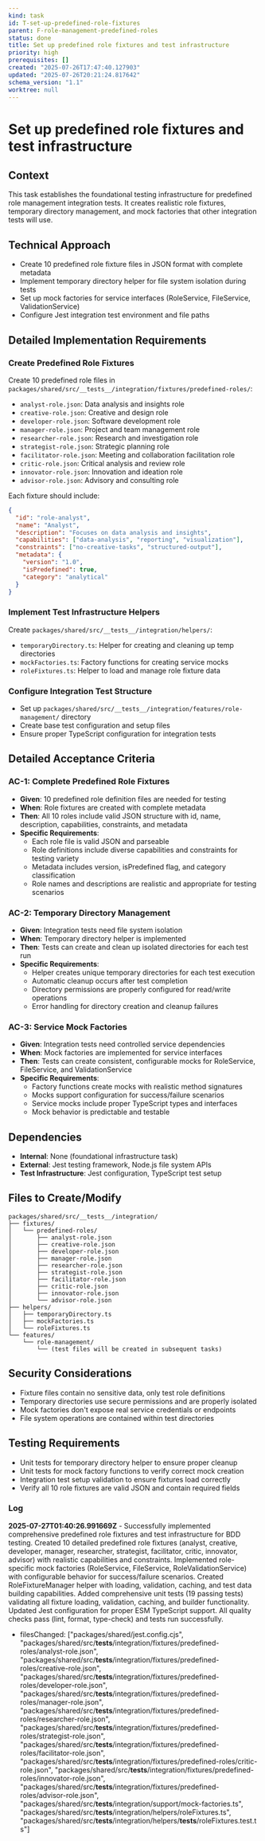 ```yaml
---
kind: task
id: T-set-up-predefined-role-fixtures
parent: F-role-management-predefined-roles
status: done
title: Set up predefined role fixtures and test infrastructure
priority: high
prerequisites: []
created: "2025-07-26T17:47:40.127903"
updated: "2025-07-26T20:21:24.817642"
schema_version: "1.1"
worktree: null
---
```


# Set up predefined role fixtures and test infrastructure

## Context

This task establishes the foundational testing infrastructure for predefined role management integration tests. It creates realistic role fixtures, temporary directory management, and mock factories that other integration tests will use.

## Technical Approach

- Create 10 predefined role fixture files in JSON format with complete metadata
- Implement temporary directory helper for file system isolation during tests
- Set up mock factories for service interfaces (RoleService, FileService, ValidationService)
- Configure Jest integration test environment and file paths

## Detailed Implementation Requirements

### Create Predefined Role Fixtures

Create 10 predefined role files in `packages/shared/src/__tests__/integration/fixtures/predefined-roles/`:

- `analyst-role.json`: Data analysis and insights role
- `creative-role.json`: Creative and design role
- `developer-role.json`: Software development role
- `manager-role.json`: Project and team management role
- `researcher-role.json`: Research and investigation role
- `strategist-role.json`: Strategic planning role
- `facilitator-role.json`: Meeting and collaboration facilitation role
- `critic-role.json`: Critical analysis and review role
- `innovator-role.json`: Innovation and ideation role
- `advisor-role.json`: Advisory and consulting role

Each fixture should include:

```json
{
  "id": "role-analyst",
  "name": "Analyst",
  "description": "Focuses on data analysis and insights",
  "capabilities": ["data-analysis", "reporting", "visualization"],
  "constraints": ["no-creative-tasks", "structured-output"],
  "metadata": {
    "version": "1.0",
    "isPredefined": true,
    "category": "analytical"
  }
}
```

### Implement Test Infrastructure Helpers

Create `packages/shared/src/__tests__/integration/helpers/`:

- `temporaryDirectory.ts`: Helper for creating and cleaning up temp directories
- `mockFactories.ts`: Factory functions for creating service mocks
- `roleFixtures.ts`: Helper to load and manage role fixture data

### Configure Integration Test Structure

- Set up `packages/shared/src/__tests__/integration/features/role-management/` directory
- Create base test configuration and setup files
- Ensure proper TypeScript configuration for integration tests

## Detailed Acceptance Criteria

### AC-1: Complete Predefined Role Fixtures

- **Given**: 10 predefined role definition files are needed for testing
- **When**: Role fixtures are created with complete metadata
- **Then**: All 10 roles include valid JSON structure with id, name, description, capabilities, constraints, and metadata
- **Specific Requirements**:
  - Each role file is valid JSON and parseable
  - Role definitions include diverse capabilities and constraints for testing variety
  - Metadata includes version, isPredefined flag, and category classification
  - Role names and descriptions are realistic and appropriate for testing scenarios

### AC-2: Temporary Directory Management

- **Given**: Integration tests need file system isolation
- **When**: Temporary directory helper is implemented
- **Then**: Tests can create and clean up isolated directories for each test run
- **Specific Requirements**:
  - Helper creates unique temporary directories for each test execution
  - Automatic cleanup occurs after test completion
  - Directory permissions are properly configured for read/write operations
  - Error handling for directory creation and cleanup failures

### AC-3: Service Mock Factories

- **Given**: Integration tests need controlled service dependencies
- **When**: Mock factories are implemented for service interfaces
- **Then**: Tests can create consistent, configurable mocks for RoleService, FileService, and ValidationService
- **Specific Requirements**:
  - Factory functions create mocks with realistic method signatures
  - Mocks support configuration for success/failure scenarios
  - Service mocks include proper TypeScript types and interfaces
  - Mock behavior is predictable and testable

## Dependencies

- **Internal**: None (foundational infrastructure task)
- **External**: Jest testing framework, Node.js file system APIs
- **Test Infrastructure**: Jest configuration, TypeScript test setup

## Files to Create/Modify

```
packages/shared/src/__tests__/integration/
├── fixtures/
│   └── predefined-roles/
│       ├── analyst-role.json
│       ├── creative-role.json
│       ├── developer-role.json
│       ├── manager-role.json
│       ├── researcher-role.json
│       ├── strategist-role.json
│       ├── facilitator-role.json
│       ├── critic-role.json
│       ├── innovator-role.json
│       └── advisor-role.json
├── helpers/
│   ├── temporaryDirectory.ts
│   ├── mockFactories.ts
│   └── roleFixtures.ts
└── features/
    └── role-management/
        └── (test files will be created in subsequent tasks)
```

## Security Considerations

- Fixture files contain no sensitive data, only test role definitions
- Temporary directories use secure permissions and are properly isolated
- Mock factories don't expose real service credentials or endpoints
- File system operations are contained within test directories

## Testing Requirements

- Unit tests for temporary directory helper to ensure proper cleanup
- Unit tests for mock factory functions to verify correct mock creation
- Integration test setup validation to ensure fixtures load correctly
- Verify all 10 role fixtures are valid JSON and contain required fields

### Log

**2025-07-27T01:40:26.991669Z** - Successfully implemented comprehensive predefined role fixtures and test infrastructure for BDD testing. Created 10 detailed predefined role fixtures (analyst, creative, developer, manager, researcher, strategist, facilitator, critic, innovator, advisor) with realistic capabilities and constraints. Implemented role-specific mock factories (RoleService, FileService, RoleValidationService) with configurable behavior for success/failure scenarios. Created RoleFixtureManager helper with loading, validation, caching, and test data building capabilities. Added comprehensive unit tests (19 passing tests) validating all fixture loading, validation, caching, and builder functionality. Updated Jest configuration for proper ESM TypeScript support. All quality checks pass (lint, format, type-check) and tests run successfully.

- filesChanged: ["packages/shared/jest.config.cjs", "packages/shared/src/__tests__/integration/fixtures/predefined-roles/analyst-role.json", "packages/shared/src/__tests__/integration/fixtures/predefined-roles/creative-role.json", "packages/shared/src/__tests__/integration/fixtures/predefined-roles/developer-role.json", "packages/shared/src/__tests__/integration/fixtures/predefined-roles/manager-role.json", "packages/shared/src/__tests__/integration/fixtures/predefined-roles/researcher-role.json", "packages/shared/src/__tests__/integration/fixtures/predefined-roles/strategist-role.json", "packages/shared/src/__tests__/integration/fixtures/predefined-roles/facilitator-role.json", "packages/shared/src/__tests__/integration/fixtures/predefined-roles/critic-role.json", "packages/shared/src/__tests__/integration/fixtures/predefined-roles/innovator-role.json", "packages/shared/src/__tests__/integration/fixtures/predefined-roles/advisor-role.json", "packages/shared/src/__tests__/integration/support/mock-factories.ts", "packages/shared/src/__tests__/integration/helpers/roleFixtures.ts", "packages/shared/src/__tests__/integration/helpers/__tests__/roleFixtures.test.ts"]
